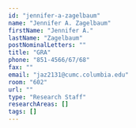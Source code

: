 ```yaml
---
id: "jennifer-a-zagelbaum"
name: "Jennifer A. Zagelbaum"
firstName: "Jennifer A."
lastName: "Zagelbaum"
postNominalLetters: ""
title: "GRA"
phone: "851-4566/67/68"
fax: ""
email: "jaz2131@cumc.columbia.edu"
room: "602"
url: ""
type: "Research Staff"
researchAreas: []
tags: []
---
```

